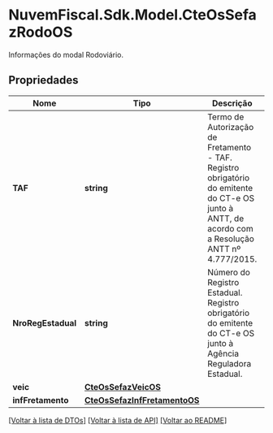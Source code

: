 # NuvemFiscal.Sdk.Model.CteOsSefazRodoOS
Informações do modal Rodoviário.

## Propriedades

Nome | Tipo | Descrição | Comentários
------------ | ------------- | ------------- | -------------
**TAF** | **string** | Termo de Autorização de Fretamento - TAF.  Registro obrigatório do emitente do CT-e OS junto à ANTT, de acordo com a Resolução ANTT nº 4.777/2015. | [optional] 
**NroRegEstadual** | **string** | Número do Registro Estadual.  Registro obrigatório do emitente do CT-e OS junto à Agência Reguladora  Estadual. | [optional] 
**veic** | [**CteOsSefazVeicOS**](CteOsSefazVeicOS.md) |  | [optional] 
**infFretamento** | [**CteOsSefazInfFretamentoOS**](CteOsSefazInfFretamentoOS.md) |  | [optional] 

[[Voltar à lista de DTOs]](../README.md#documentation-for-models) [[Voltar à lista de API]](../README.md#documentation-for-api-endpoints) [[Voltar ao README]](../README.md)

